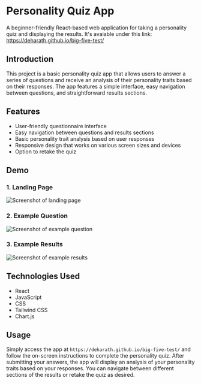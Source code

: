 # Personality Quiz App

A beginner-friendly React-based web application for taking a personality quiz and displaying the results.
It's avaiable under this link: https://deharath.github.io/big-five-test/

## Introduction

This project is a basic personality quiz app that allows users to answer a series of questions and receive an analysis of their personality traits based on their responses. The app features a simple interface, easy navigation between questions, and straightforward results sections.

## Features

- User-friendly questionnaire interface
- Easy navigation between questions and results sections
- Basic personality trait analysis based on user responses
- Responsive design that works on various screen sizes and devices
- Option to retake the quiz

## Demo

### 1. Landing Page
![Screenshot of landing page](https://user-images.githubusercontent.com/25016899/234275404-9e20436d-7a30-4249-ac78-137a381e5c3d.png)
### 2. Example Question
![Screenshot of example question](https://user-images.githubusercontent.com/25016899/234276401-0011b586-a4b4-4e5d-859f-36423e6abcd9.png)
### 3. Example Results
![Screenshot of example results](https://user-images.githubusercontent.com/25016899/234275944-c9a01c6f-06a0-4396-9f1b-79c47f59c5f6.png)


## Technologies Used

- React
- JavaScript
- CSS
- Tailwind CSS
- Chart.js

## Usage

Simply access the app at `https://deharath.github.io/big-five-test/` and follow the on-screen instructions to complete the personality quiz. After submitting your answers, the app will display an analysis of your personality traits based on your responses. You can navigate between different sections of the results or retake the quiz as desired.
